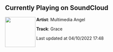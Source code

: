 ## Currently Playing on SoundCloud

[<img align="left" width="100" src="https://i1.sndcdn.com/artworks-es9Eq6ndiADkToHl-ydgcuw-t500x500.jpg">](https://soundcloud.com/multimediaangel/grace?in=millenniumstrike/sets/demodisc-2)

**Artist**: Multimedia Angel 

**Track**: Grace

Last updated at 04/10/2022 17:48
